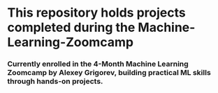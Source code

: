 # This repository holds projects completed during the Machine-Learning-Zoomcamp
### Currently enrolled in the 4-Month Machine Learning Zoomcamp by Alexey Grigorev, building practical ML skills through hands-on projects.
